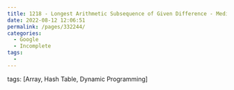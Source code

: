 ```yaml
---
title: 1218 - Longest Arithmetic Subsequence of Given Difference - Medium
date: 2022-08-12 12:06:51
permalink: /pages/332244/
categories:
  - Google
  - Incomplete
tags:
  - 
---
```

tags: [Array, Hash Table, Dynamic Programming]